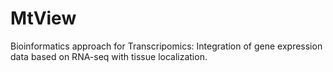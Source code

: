 # MtView
 Bioinformatics approach for Transcripomics: Integration of gene expression data based on RNA-seq with tissue localization.

